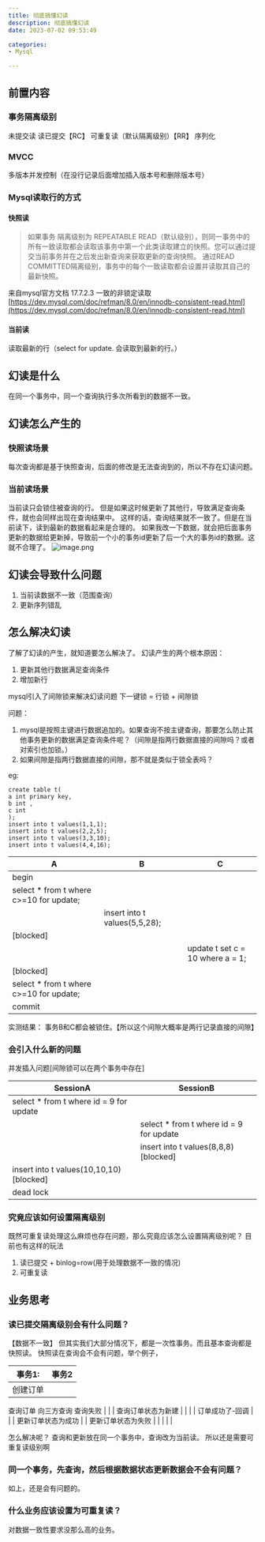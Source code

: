 ```yaml
---
title: 彻底搞懂幻读
description: 彻底搞懂幻读
date: 2023-07-02 09:53:49

categories:
- Mysql

---
```

<meta name="referrer" content="no-referrer" />
<!-- more -->

## 前置内容
### 事务隔离级别
未提交读
读已提交【RC】
可重复读（默认隔离级别）【RR】
序列化
### MVCC
多版本并发控制（在没行记录后面增加插入版本号和删除版本号）
### Mysql读取行的方式
#### 快照读
> 如果事务 隔离级别为 REPEATABLE READ（默认级别），则同一事务中的所有一致读取都会读取该事务中第一个此类读取建立的快照。您可以通过提交当前事务并在之后发出新查询来获取更新的查询快照。
> 通过READ COMMITTED隔离级别，事务中的每个一致读取都会设置并读取其自己的最新快照。

来自mysql官方文档 17.7.2.3 一致的非锁定读取[https://dev.mysql.com/doc/refman/8.0/en/innodb-consistent-read.html](https://dev.mysql.com/doc/refman/8.0/en/innodb-consistent-read.html)
#### 当前读
读取最新的行（select for update. 会读取到最新的行。）
## 幻读是什么
在同一个事务中，同一个查询执行多次所看到的数据不一致。
## 幻读怎么产生的
### 快照读场景
每次查询都是基于快照查询，后面的修改是无法查询到的，所以不存在幻读问题。
### 当前读场景
当前读只会锁住被查询的行。
但是如果这时候更新了其他行，导致满足查询条件，就也会同样出现在查询结果中。
这样的话，查询结果就不一致了。但是在当前读下，读到最新的数据看起来是合理的。
如果我改一下数据，就会把后面事务更新的数据给更新掉，导致前一个小的事务id更新了后一个大的事务id的数据。这就不合理了。
![image.png](https://cdn.nlark.com/yuque/0/2023/png/21760570/1678709224637-47e95c27-3357-46d8-b154-f1cb12ed3980.png#averageHue=%23f9f9f9&clientId=u7fa24a84-0e5c-4&from=paste&height=567&id=u4b0088ce&originHeight=1134&originWidth=1870&originalType=binary&ratio=1&rotation=0&showTitle=false&size=211999&status=done&style=none&taskId=u84e393f0-c11c-411a-81ec-3521987f319&title=&width=935)
## 幻读会导致什么问题

1. 当前读数据不一致（范围查询）
2. 更新序列错乱

## 怎么解决幻读
了解了幻读的产生，就知道要怎么解决了。
幻读产生的两个根本原因：

1. 更新其他行数据满足查询条件
2. 增加新行

mysql引入了间隙锁来解决幻读问题
下一键锁 = 行锁 + 间隙锁

问题：

1. mysql是按照主键进行数据追加的。如果查询不按主键查询，那要怎么防止其他事务更新的数据满足查询条件呢？（间隙是指两行数据直接的间隙吗？或者对索引也加锁。）
2. 如果间隙是指两行数据直接的间隙，那不就是类似于锁全表吗？

eg:
```
create table t(
a int primary key,
b int ,
c int
);
insert into t values(1,1,1);
insert into t values(2,2,5);
insert into t values(3,3,10);
insert into t values(4,4,16);
```
| A | B | C |
| --- | --- | --- |
| begin
select * from t where c>=10 for update; |  |  |
|  | insert into t values(5,5,28);
[blocked] |  |
|  |  | update t set c = 10 where a = 1;
[blocked] |
| select * from t where c>=10 for update; |  |  |
| commit |  |  |

实测结果：
事务B和C都会被锁住。【所以这个间隙大概率是两行记录直接的间隙】

### 会引入什么新的问题
并发插入问题[间隙锁可以在两个事务中存在]

| SessionA | SessionB |
| --- | --- |
| select * from t where id = 9 for update |  |
|  | select * from t where id = 9 for update |
|  | insert into t values(8,8,8) [blocked] |
| insert into t values(10,10,10)  [blocked] |  |
| dead lock |  |

### 究竟应该如何设置隔离级别
既然可重复读处理这么麻烦也存在问题，那么究竟应该怎么设置隔离级别呢？
目前也有这样的玩法

1. 读已提交 + binlog=row(用于处理数据不一致的情况)
2. 可重复读
## 业务思考
### 读已提交隔离级别会有什么问题？
【数据不一致】 但其实我们大部分情况下，都是一次性事务。而且基本查询都是快照读。
快照读在查询会不会有问题，举个例子，

| 事务1: | 事务2 |
| --- | --- |
| 创建订单
查询订单
向三方查询
查询失败 |  |
| 查询订单状态为新建 |  |
|  | 订单成功了-回调 |
|  | 更新订单状态为成功 |
| 更新订单状态为失败 |  |
|  |  |

怎么解决呢？ 查询和更新放在同一个事务中，查询改为当前读。
所以还是需要可重复读级别啊
### 同一个事务，先查询，然后根据数据状态更新数据会不会有问题？
如上，还是会有问题的。
### 什么业务应该设置为可重复读？
对数据一致性要求没那么高的业务。